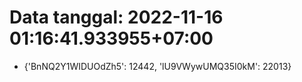 # Data tanggal: 2022-11-16 01:16:41.933955+07:00

* {'BnNQ2Y1WIDUOdZh5': 12442, 'lU9VWywUMQ35I0kM': 22013}
